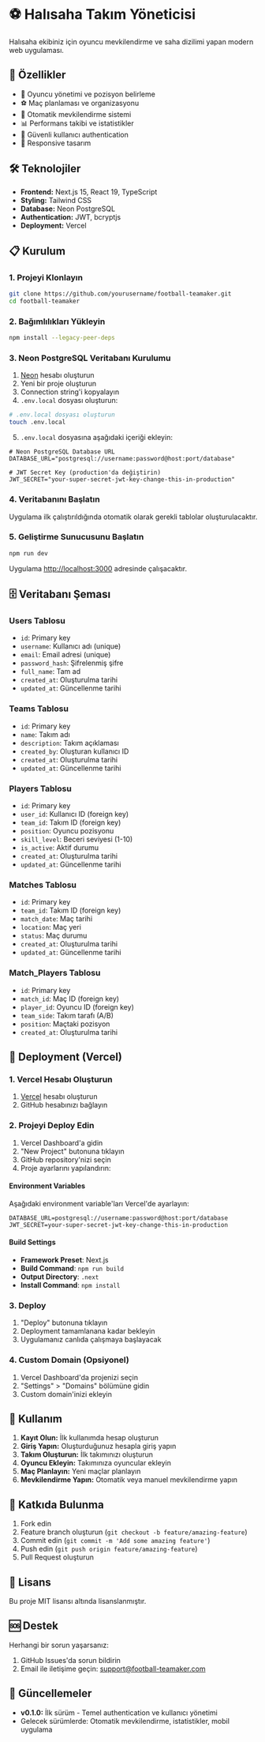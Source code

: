 # ⚽ Halısaha Takım Yöneticisi

Halısaha ekibiniz için oyuncu mevkilendirme ve saha dizilimi yapan modern web uygulaması.

## 🚀 Özellikler

- 👥 Oyuncu yönetimi ve pozisyon belirleme
- ⚽ Maç planlaması ve organizasyonu
- 🎯 Otomatik mevkilendirme sistemi
- 📊 Performans takibi ve istatistikler
- 🔐 Güvenli kullanıcı authentication
- 📱 Responsive tasarım

## 🛠️ Teknolojiler

- **Frontend:** Next.js 15, React 19, TypeScript
- **Styling:** Tailwind CSS
- **Database:** Neon PostgreSQL
- **Authentication:** JWT, bcryptjs
- **Deployment:** Vercel

## 📋 Kurulum

### 1. Projeyi Klonlayın

```bash
git clone https://github.com/yourusername/football-teamaker.git
cd football-teamaker
```

### 2. Bağımlılıkları Yükleyin

```bash
npm install --legacy-peer-deps
```

### 3. Neon PostgreSQL Veritabanı Kurulumu

1. [Neon](https://neon.tech) hesabı oluşturun
2. Yeni bir proje oluşturun
3. Connection string'i kopyalayın
4. `.env.local` dosyası oluşturun:

```bash
# .env.local dosyası oluşturun
touch .env.local
```

5. `.env.local` dosyasına aşağıdaki içeriği ekleyin:

```env
# Neon PostgreSQL Database URL
DATABASE_URL="postgresql://username:password@host:port/database"

# JWT Secret Key (production'da değiştirin)
JWT_SECRET="your-super-secret-jwt-key-change-this-in-production"
```

### 4. Veritabanını Başlatın

Uygulama ilk çalıştırıldığında otomatik olarak gerekli tablolar oluşturulacaktır.

### 5. Geliştirme Sunucusunu Başlatın

```bash
npm run dev
```

Uygulama [http://localhost:3000](http://localhost:3000) adresinde çalışacaktır.

## 🗄️ Veritabanı Şeması

### Users Tablosu
- `id`: Primary key
- `username`: Kullanıcı adı (unique)
- `email`: Email adresi (unique)
- `password_hash`: Şifrelenmiş şifre
- `full_name`: Tam ad
- `created_at`: Oluşturulma tarihi
- `updated_at`: Güncellenme tarihi

### Teams Tablosu
- `id`: Primary key
- `name`: Takım adı
- `description`: Takım açıklaması
- `created_by`: Oluşturan kullanıcı ID
- `created_at`: Oluşturulma tarihi
- `updated_at`: Güncellenme tarihi

### Players Tablosu
- `id`: Primary key
- `user_id`: Kullanıcı ID (foreign key)
- `team_id`: Takım ID (foreign key)
- `position`: Oyuncu pozisyonu
- `skill_level`: Beceri seviyesi (1-10)
- `is_active`: Aktif durumu
- `created_at`: Oluşturulma tarihi
- `updated_at`: Güncellenme tarihi

### Matches Tablosu
- `id`: Primary key
- `team_id`: Takım ID (foreign key)
- `match_date`: Maç tarihi
- `location`: Maç yeri
- `status`: Maç durumu
- `created_at`: Oluşturulma tarihi
- `updated_at`: Güncellenme tarihi

### Match_Players Tablosu
- `id`: Primary key
- `match_id`: Maç ID (foreign key)
- `player_id`: Oyuncu ID (foreign key)
- `team_side`: Takım tarafı (A/B)
- `position`: Maçtaki pozisyon
- `created_at`: Oluşturulma tarihi

## 🚀 Deployment (Vercel)

### 1. Vercel Hesabı Oluşturun

1. [Vercel](https://vercel.com) hesabı oluşturun
2. GitHub hesabınızı bağlayın

### 2. Projeyi Deploy Edin

1. Vercel Dashboard'a gidin
2. "New Project" butonuna tıklayın
3. GitHub repository'nizi seçin
4. Proje ayarlarını yapılandırın:

#### Environment Variables

Aşağıdaki environment variable'ları Vercel'de ayarlayın:

```env
DATABASE_URL=postgresql://username:password@host:port/database
JWT_SECRET=your-super-secret-jwt-key-change-this-in-production
```

#### Build Settings

- **Framework Preset**: Next.js
- **Build Command**: `npm run build`
- **Output Directory**: `.next`
- **Install Command**: `npm install`

### 3. Deploy

1. "Deploy" butonuna tıklayın
2. Deployment tamamlanana kadar bekleyin
3. Uygulamanız canlıda çalışmaya başlayacak

### 4. Custom Domain (Opsiyonel)

1. Vercel Dashboard'da projenizi seçin
2. "Settings" > "Domains" bölümüne gidin
3. Custom domain'inizi ekleyin

## 📝 Kullanım

1. **Kayıt Olun:** İlk kullanımda hesap oluşturun
2. **Giriş Yapın:** Oluşturduğunuz hesapla giriş yapın
3. **Takım Oluşturun:** İlk takımınızı oluşturun
4. **Oyuncu Ekleyin:** Takımınıza oyuncular ekleyin
5. **Maç Planlayın:** Yeni maçlar planlayın
6. **Mevkilendirme Yapın:** Otomatik veya manuel mevkilendirme yapın

## 🤝 Katkıda Bulunma

1. Fork edin
2. Feature branch oluşturun (`git checkout -b feature/amazing-feature`)
3. Commit edin (`git commit -m 'Add some amazing feature'`)
4. Push edin (`git push origin feature/amazing-feature`)
5. Pull Request oluşturun

## 📄 Lisans

Bu proje MIT lisansı altında lisanslanmıştır.

## 🆘 Destek

Herhangi bir sorun yaşarsanız:
1. GitHub Issues'da sorun bildirin
2. Email ile iletişime geçin: support@football-teamaker.com

## 🔄 Güncellemeler

- **v0.1.0:** İlk sürüm - Temel authentication ve kullanıcı yönetimi
- Gelecek sürümlerde: Otomatik mevkilendirme, istatistikler, mobil uygulama
